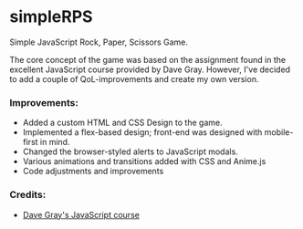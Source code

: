 # simpleRPS

Simple JavaScript Rock, Paper, Scissors Game.

The core concept of the game was based on the assignment found in the excellent JavaScript course provided by Dave Gray. However, I've decided to add a couple of QoL-improvements and create my own version.

### Improvements:

- Added a custom HTML and CSS Design to the game.
- Implemented a flex-based design; front-end was designed with mobile-first in mind.
- Changed the browser-styled alerts to JavaScript modals.
- Various animations and transitions added with CSS and Anime.js
- Code adjustments and improvements

### Credits:

- [Dave Gray's JavaScript course](https://youtu.be/EfAl9bwzVZk?t=3877)
